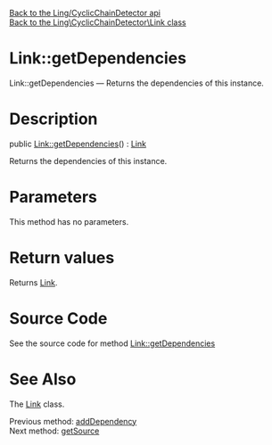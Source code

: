 [Back to the Ling/CyclicChainDetector api](https://github.com/lingtalfi/CyclicChainDetector/blob/master/doc/api/Ling/CyclicChainDetector.md)<br>
[Back to the Ling\CyclicChainDetector\Link class](https://github.com/lingtalfi/CyclicChainDetector/blob/master/doc/api/Ling/CyclicChainDetector/Link.md)


Link::getDependencies
================



Link::getDependencies — Returns the dependencies of this instance.




Description
================


public [Link::getDependencies](https://github.com/lingtalfi/CyclicChainDetector/blob/master/doc/api/Ling/CyclicChainDetector/Link/getDependencies.md)() : [Link](https://github.com/lingtalfi/CyclicChainDetector/blob/master/doc/api/Ling/CyclicChainDetector/Link.md)




Returns the dependencies of this instance.




Parameters
================

This method has no parameters.


Return values
================

Returns [Link](https://github.com/lingtalfi/CyclicChainDetector/blob/master/doc/api/Ling/CyclicChainDetector/Link.md).








Source Code
===========
See the source code for method [Link::getDependencies](https://github.com/lingtalfi/CyclicChainDetector/blob/master/Link.php#L67-L70)


See Also
================

The [Link](https://github.com/lingtalfi/CyclicChainDetector/blob/master/doc/api/Ling/CyclicChainDetector/Link.md) class.

Previous method: [addDependency](https://github.com/lingtalfi/CyclicChainDetector/blob/master/doc/api/Ling/CyclicChainDetector/Link/addDependency.md)<br>Next method: [getSource](https://github.com/lingtalfi/CyclicChainDetector/blob/master/doc/api/Ling/CyclicChainDetector/Link/getSource.md)<br>

